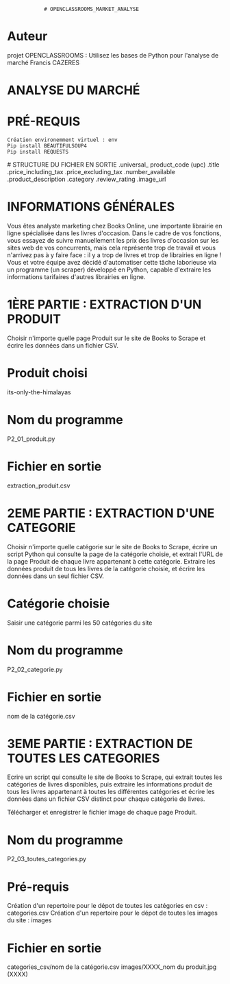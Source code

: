 				# OPENCLASSROOMS_MARKET_ANALYSE

# Auteur
projet OPENCLASSROOMS : Utilisez les bases de Python pour l'analyse de marché
Francis CAZERES

# ANALYSE DU MARCHÉ	

# PRÉ-REQUIS  
	Création environemment virtuel : env
	Pip install BEAUTIFULSOUP4
	Pip install REQUESTS
	
# STRUCTURE DU FICHIER EN SORTIE
    .universal_ product_code (upc)
    .title
    .price_including_tax
    .price_excluding_tax
    .number_available
    .product_description
    .category
    .review_rating
    .image_url

# INFORMATIONS GÉNÉRALES
Vous êtes analyste marketing chez Books Online, une importante librairie en ligne spécialisée dans les livres d'occasion. Dans le cadre de vos fonctions, vous essayez de suivre manuellement les prix des livres d'occasion sur les sites web de vos concurrents, mais cela représente trop de travail et vous n'arrivez pas à y faire face  : il y a trop de livres et trop de librairies en ligne  ! Vous et votre équipe avez décidé d'automatiser cette tâche laborieuse via un programme (un scraper) développé en Python, capable d'extraire les informations tarifaires d'autres librairies en ligne. 

# 1ÈRE PARTIE : EXTRACTION D'UN PRODUIT
Choisir n'importe quelle page Produit sur le site de Books to Scrape et écrire les données dans un fichier CSV.

# Produit choisi
its-only-the-himalayas

# Nom du programme	
P2_01_produit.py

# Fichier en sortie 	
extraction_produit.csv

# 2EME PARTIE : EXTRACTION D'UNE CATEGORIE
Choisir n'importe quelle catégorie sur le site de Books to Scrape, écrire un script Python qui consulte la page de la catégorie choisie, et extrait l'URL de la page Produit de chaque livre appartenant à cette catégorie. Extraire les données produit de tous les livres de la catégorie choisie, et écrire les données dans un seul fichier CSV.

# Catégorie choisie
Saisir une catégorie parmi les 50 catégories du site

# Nom du programme	
P2_02_categorie.py

# Fichier en sortie 	
nom de la catégorie.csv

# 3EME PARTIE : EXTRACTION DE TOUTES LES CATEGORIES
Ecrire un script qui consulte le site de Books to Scrape, qui extrait toutes les catégories de livres disponibles, puis extraire les informations produit de tous les livres appartenant à toutes les différentes catégories et écrire les données dans un fichier CSV distinct pour chaque catégorie de livres. 

Télécharger et enregistrer le fichier image de chaque page Produit.

# Nom du programme	
P2_03_toutes_categories.py

# Pré-requis
Création d'un repertoire pour le dépot de toutes les catégories en csv : categories.csv 
Création d'un repertoire pour le dépot de toutes les images du site : images

# Fichier en sortie 	
categories_csv/nom de la catégorie.csv
images/XXXX_nom du produit.jpg (XXXX) 



